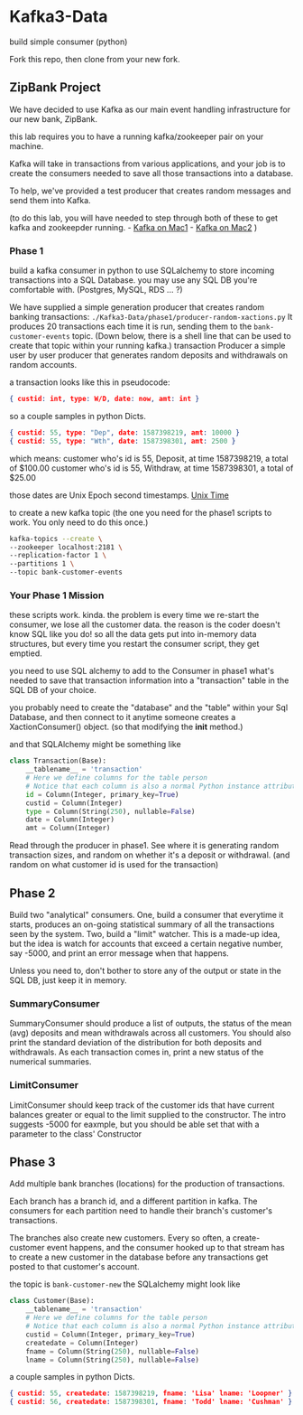 # Kafka3-Data

build simple consumer (python)

Fork this repo, then clone from your new fork. 

## ZipBank Project

We have decided to use Kafka as our main event handling infrastructure for our new bank, ZipBank.

this lab requires you to have a running kafka/zookeeper pair on your machine.

Kafka will take in transactions from various applications, and your job is to create the consumers needed to save all those transactions into a database.

To help, we've provided a test producer that creates random messages and send them into Kafka.

(to do this lab, you will have needed to step through both of these to get kafka and zookeepder running.
    - [Kafka on Mac1](https://yoda.zipcode.rocks/2020/04/20/kafka-on-mac/)
    - [Kafka on Mac2](https://yoda.zipcode.rocks/2020/04/20/kafka-on-mac-2/)
)

### Phase 1

build a kafka consumer in python to use SQLalchemy to store incoming transactions into a SQL Database. 
you may use any SQL DB you're comfortable with. (Postgres, MySQL, RDS ... ?)

We have supplied a simple generation producer that creates random banking transactions:
`./Kafka3-Data/phase1/producer-random-xactions.py`
It produces 20 transactions each time it is run, sending them to the `bank-customer-events` topic.
(Down below, there is a shell line that can be used to create that topic within your running kafka.)
transaction Producer
    a simple user by user producer that generates random deposits and withdrawals on random accounts.

a transaction looks like this in pseudocode:

``` json
{ custid: int, type: W/D, date: now, amt: int }
```

so a couple samples in python Dicts.

``` json
{ custid: 55, type: "Dep", date: 1587398219, amt: 10000 }
{ custid: 55, type: "Wth", date: 1587398301, amt: 2500 }
```

which means:
customer who's id is 55, Deposit, at time 1587398219, a total of $100.00
customer who's id is 55, Withdraw, at time 1587398301, a total of $25.00

those dates are Unix Epoch second timestamps. [Unix Time](https://en.wikipedia.org/wiki/Unix_time)

to create a new kafka topic (the one you need for the phase1 scripts to work. You only need to do this once.)

``` bash
kafka-topics --create \
--zookeeper localhost:2181 \
--replication-factor 1 \
--partitions 1 \
--topic bank-customer-events
```

### Your Phase 1 Mission

these scripts work. kinda. the problem is every time we re-start the consumer, we lose
all the customer data. the reason is the coder doesn't know SQL like you do! so all the data gets
put into in-memory data structures, but every time you restart the consumer script, they get emptied.

you need to use SQL alchemy to add to the Consumer in phase1 what's needed to save that transaction information into a "transaction" table in the SQL DB of your choice.

you probably need to create the "database" and the "table" within your Sql Database, and then
connect to it anytime someone creates a XactionConsumer() object. (so that modifying the __init__ method.)

and that SQLAlchemy  might be something like

``` python
class Transaction(Base):
    __tablename__ = 'transaction'
    # Here we define columns for the table person
    # Notice that each column is also a normal Python instance attribute.
    id = Column(Integer, primary_key=True)
    custid = Column(Integer)
    type = Column(String(250), nullable=False)
    date = Column(Integer)
    amt = Column(Integer)
 ```

 Read through the producer in phase1. See where it is generating random transaction sizes, and random on whether it's a deposit or withdrawal. (and random on what customer id is used for the transaction)

## Phase 2

Build two "analytical" consumers. One, build a consumer that everytime it starts, produces an on-going statistical summary of all the transactions seen by the system. Two, build a "limit" watcher. This is a made-up idea, but the idea is watch for accounts that exceed a certain negative number, say -5000, and print an error message when that happens.

Unless you need to, don't bother to store any of the output or state in the SQL DB, just keep it in memory.

### SummaryConsumer

SummaryConsumer should produce a list of outputs, the status of the
mean (avg) deposits and mean withdrawals across all customers. You should also print the standard deviation of the distribution for both deposits and withdrawals.
As each transaction comes in, print a new status of the numerical summaries.

### LimitConsumer

LimitConsumer should keep track of the customer ids that have current balances greater or equal to the limit supplied to the constructor. The intro suggests -5000 for eaxmple, but you should be able set that with a parameter to the class' Constructor

## Phase 3

Add multiple bank branches (locations) for the production of transactions.

Each branch has a branch id, and a different partition in kafka. The consumers for each partition need to handle their branch's customer's transactions.

The branches also create new customers. Every so often, a create-customer event happens, and the consumer hooked up to that stream has to create a new customer in the database before any transactions get posted to that customer's account.

the topic is `bank-customer-new`
the SQLalchemy might look like

``` python
class Customer(Base):
    __tablename__ = 'transaction'
    # Here we define columns for the table person
    # Notice that each column is also a normal Python instance attribute.
    custid = Column(Integer, primary_key=True)
    createdate = Column(Integer)
    fname = Column(String(250), nullable=False)
    lname = Column(String(250), nullable=False)
 ```

a couple samples in python Dicts.

``` json
{ custid: 55, createdate: 1587398219, fname: 'Lisa' lname: 'Loopner' }
{ custid: 56, createdate: 1587398301, fname: 'Todd' lname: 'Cushman' }
```
